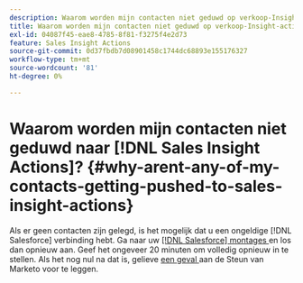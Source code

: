 ```yaml
---
description: Waarom worden mijn contacten niet geduwd op verkoop-Insight-acties? - Marketo Docs - Productdocumentatie
title: Waarom worden mijn contacten niet geduwd op verkoop-Insight-acties?
exl-id: 04087f45-eae8-4785-8f81-f3275f4e2d73
feature: Sales Insight Actions
source-git-commit: 0d37fbdb7d08901458c1744dc68893e155176327
workflow-type: tm+mt
source-wordcount: '81'
ht-degree: 0%

---
```


# Waarom worden mijn contacten niet geduwd naar [!DNL Sales Insight Actions]? {#why-arent-any-of-my-contacts-getting-pushed-to-sales-insight-actions}

Als er geen contacten zijn gelegd, is het mogelijk dat u een ongeldige [!DNL Salesforce] verbinding hebt. Ga naar uw [[!DNL Salesforce]  montages ](https://toutapp.com/login) en los dan opnieuw aan. Geef het ongeveer 20 minuten om volledig opnieuw in te stellen. Als het nog nul na dat is, gelieve [ een geval ](https://nation.marketo.com/t5/Support/ct-p/Support#) aan de Steun van Marketo voor te leggen.
